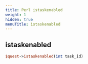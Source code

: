 ```yaml
---
title: Perl istaskenabled
weight: 1
hidden: true
menuTitle: istaskenabled
---
```

## istaskenabled
```perl
$quest->istaskenabled(int task_id)
```
